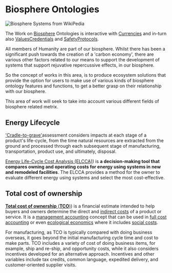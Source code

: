 # Biosphere Ontologies

![Biosphere Systems from WikiPedia](https://upload.wikimedia.org/wikipedia/commons/b/b9/Biosphere_system.png)

The Work on [Biosphere](https://en.wikipedia.org/wiki/Biosphere) Ontologies is interactive with [Currencies](Currencies.md) and in-turn also [ValuesCredentials](WebScience/PeaceInfrastructureProject/SafetyProtocols/ValuesCredentials.md) and [SafetyProtocols](SafetyProtocols.md).  

All members of Humanity are part of our biosphere.  Whilst there has been a significant push towards the creation of a 'carbon economy', there are various other factors related to our means to support the development of systems that support rejuvative repercussive effects, in our biosphere.

So the concept of works in this area, is to produce ecosystem solutions that provide the option for users to make use of various kinds of biosphere ontology features and functions, to get a better grasp on their relationship with our biosphere.  

This area of work will seek to take into account various different fields of biosphere related metrix.

## Energy Lifecycle

['Cradle-to-grave'](https://www.eea.europa.eu/help/glossary/eea-glossary/cradle-to-grave)assessment considers impacts at each stage of a product's life-cycle, from the time natural resources are extracted from the ground and processed through each subsequent stage of manufacturing, transportation, product use, and ultimately, disposal. 

[Energy Life-Cycle Cost Analysis (ELCCA)](ELCCA)) is **a decision-making tool that compares owning and operating costs for energy using systems in new and remodeled facilities**. The ELCCA provides a method for the owner to evaluate different energy using systems and select the most cost-effective.

## Total cost of ownership
[**Total cost of ownership** (**TCO**)](**TCO**)) is a financial estimate intended to help buyers and owners determine the direct and [indirect costs](https://en.wikipedia.org/wiki/Indirect_costs "Indirect costs") of a product or service. It is a [management accounting](https://en.wikipedia.org/wiki/Management_accounting "Management accounting") concept that can be used in [full cost accounting](https://en.wikipedia.org/wiki/Full_cost_accounting "Full cost accounting") or even [ecological economics](https://en.wikipedia.org/wiki/Ecological_economics "Ecological economics") where it includes [social costs](https://en.wikipedia.org/wiki/Social_cost "Social cost").

For manufacturing, as TCO is typically compared with doing business overseas, it goes beyond the initial manufacturing cycle time and cost to make parts. TCO includes a variety of cost of doing business items, for example, ship and re-ship, and opportunity costs, while it also considers incentives developed for an alternative approach. Incentives and other variables include tax credits, common language, expedited delivery, and customer-oriented supplier visits.